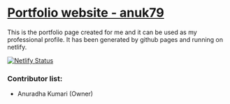 # [Portfolio website - anuk79](https://anuk79.netlify.app/)

This is the portfolio page created for me and it can be used as my professional profile. It has been generated by github pages and running on netlify.

[![Netlify Status](https://api.netlify.com/api/v1/badges/173fcd0f-8d0b-4a78-ad8d-614f2a439814/deploy-status)](https://app.netlify.com/sites/anuk79/deploys)

### Contributor list:
- Anuradha Kumari (Owner)
